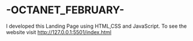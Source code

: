# -OCTANET_FEBRUARY-
 I developed this Landing Page using HTML,CSS and JavaScript. To see the website visit http://127.0.0.1:5501/index.html
